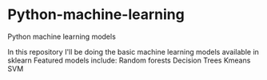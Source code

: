 # Python-machine-learning
Python machine learning models

In this repository I'll be doing the basic machine learning models available in sklearn
Featured models include:
Random forests
Decision Trees
Kmeans
SVM

